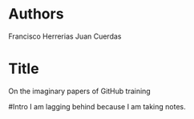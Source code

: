# Authors
Francisco Herrerias
Juan Cuerdas

# Title
On the imaginary papers of GitHub training

#Intro
I am lagging behind because I am taking notes.